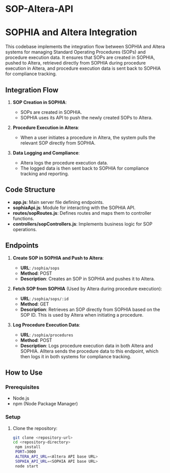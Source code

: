 # SOP-Altera-API

# SOPHIA and Altera Integration 

This codebase implements the integration flow between SOPHIA and Altera systems for managing Standard Operating Procedures (SOPs) and procedure execution data. It ensures that SOPs are created in SOPHIA, pushed to Altera, retrieved directly from SOPHIA during procedure execution in Altera, and procedure execution data is sent back to SOPHIA for compliance tracking.

## Integration Flow

1. **SOP Creation in SOPHIA**:
   - SOPs are created in SOPHIA.
   - SOPHIA uses its API to push the newly created SOPs to Altera.

2. **Procedure Execution in Altera**:
   - When a user initiates a procedure in Altera, the system pulls the relevant SOP directly from SOPHIA.

3. **Data Logging and Compliance**:
   - Altera logs the procedure execution data.
   - The logged data is then sent back to SOPHIA for compliance tracking and reporting.

## Code Structure

- **app.js**: Main server file defining endpoints.
- **sophiaApi.js**: Module for interacting with the SOPHIA API.
- **routes/sopRoutes.js**: Defines routes and maps them to controller functions.
- **controllers/sopControllers.js**: Implements business logic for SOP operations.

## Endpoints

1. **Create SOP in SOPHIA and Push to Altera**:
   - **URL**: `/sophia/sops`
   - **Method**: POST
   - **Description**: Creates an SOP in SOPHIA and pushes it to Altera.

2. **Fetch SOP from SOPHIA** (Used by Altera during procedure execution):
   - **URL**: `/sophia/sops/:id`
   - **Method**: GET
   - **Description**: Retrieves an SOP directly from SOPHIA based on the SOP ID. This is used by Altera when initiating a procedure.

3. **Log Procedure Execution Data**:
   - **URL**: `/sophia/procedures`
   - **Method**: POST
   - **Description**: Logs procedure execution data in both Altera and SOPHIA. Alltera sends the procedure data to this endpoint, which then logs it in both systems for compliance tracking.

## How to Use

### Prerequisites

- Node.js
- npm (Node Package Manager)

### Setup

1. Clone the repository:
   ```sh
   git clone <repository-url>
   cd <repository-directory>
    npm install
    PORT=3000
    ALTERA_API_URL=<Altera API base URL>
    SOPHIA_API_URL=<SOPHIA API base URL>
    node start
